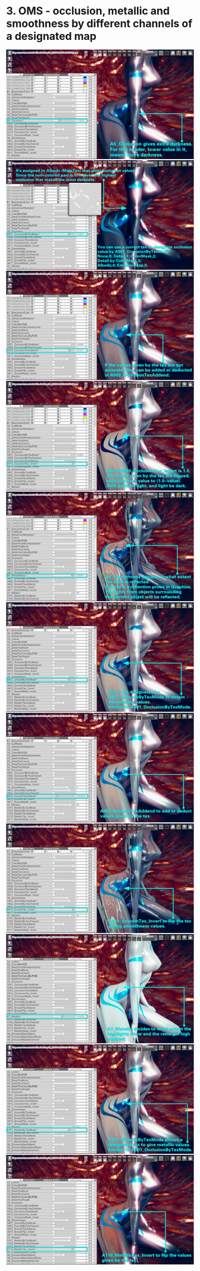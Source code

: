 # 3. OMS - occlusion, metallic and smoothness by different channels of a designated map

<img src="https://github.com/Blatke/Standard-Shader-for-ME/blob/main/Tutorial/img/03-01.jpg" />

<img src="https://github.com/Blatke/Standard-Shader-for-ME/blob/main/Tutorial/img/03-02.jpg" />

<img src="https://github.com/Blatke/Standard-Shader-for-ME/blob/main/Tutorial/img/03-03.jpg" />

<img src="https://github.com/Blatke/Standard-Shader-for-ME/blob/main/Tutorial/img/03-04.jpg" />

<img src="https://github.com/Blatke/Standard-Shader-for-ME/blob/main/Tutorial/img/03-05.jpg" />

<img src="https://github.com/Blatke/Standard-Shader-for-ME/blob/main/Tutorial/img/03-06.jpg" />

<img src="https://github.com/Blatke/Standard-Shader-for-ME/blob/main/Tutorial/img/03-07.jpg" />

<img src="https://github.com/Blatke/Standard-Shader-for-ME/blob/main/Tutorial/img/03-08.jpg" />

<img src="https://github.com/Blatke/Standard-Shader-for-ME/blob/main/Tutorial/img/03-09.jpg" />

<img src="https://github.com/Blatke/Standard-Shader-for-ME/blob/main/Tutorial/img/03-10.jpg" />

<img src="https://github.com/Blatke/Standard-Shader-for-ME/blob/main/Tutorial/img/03-11.jpg" />